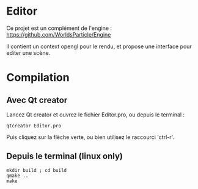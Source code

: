 # Editor

Ce projet est un complément de l'engine :
https://github.com/WorldsParticle/Engine

Il contient un context opengl pour le rendu, et propose une interface pour editer une scène.

# Compilation

## Avec Qt creator

Lancez Qt creator et ouvrez le fichier Editor.pro,
ou depuis le terminal :
```shell
qtcreator Editor.pro
```
Puis cliquez sur la flèche verte, ou bien utilisez le raccourci 'ctrl-r'.

## Depuis le terminal (linux only)

```shell
mkdir build ; cd build
qmake ..
make
```
